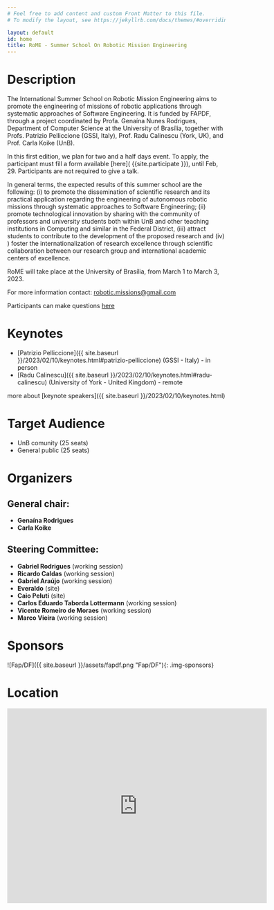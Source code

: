 ```yaml
---
# Feel free to add content and custom Front Matter to this file.
# To modify the layout, see https://jekyllrb.com/docs/themes/#overriding-theme-defaults

layout: default
id: home
title: RoME - Summer School On Robotic Mission Engineering
---
```

# Description

The International Summer School on Robotic Mission Engineering aims to promote the engineering of missions of robotic applications through systematic approaches of Software Engineering. It is funded by FAPDF, through a project coordinated by Profa. Genaína Nunes Rodrigues, Department of Computer Science at the University of Brasília, together with Profs. Patrizio Pelliccione (GSSI, Italy), Prof. Radu Calinescu (York, UK), and Prof. Carla Koike (UnB).

In this first edition, we plan for two and a half days event. To apply, the participant must fill a form available [here]( {{site.participate }}), until Feb, 29. Participants are not required to give a talk. 

In general terms, the expected results of this summer school are the following: (i) to promote the dissemination of scientific research and its practical application regarding the engineering of autonomous robotic missions through systematic approaches to Software Engineering; (ii) promote technological innovation by sharing with the community of professors and university students both within UnB and other teaching institutions in Computing and similar in the Federal District, (iii) attract students to contribute to the development of the proposed research and (iv) ) foster the internationalization of research excellence through scientific collaboration between our research group and international academic centers of excellence.

RoME will take place at the University of Brasília, from March 1 to March 3, 2023.

For more information contact:  robotic.missions@gmail.com

Participants can make questions [here](https://docs.google.com/document/d/157CU4IL2jd_szd7r_KT4jN5XOfd36_bHp7Kn3CVTUAs/edit) 

# Keynotes
- [Patrizio Pelliccione]({{ site.baseurl }}/2023/02/10/keynotes.html#patrizio-pelliccione) (GSSI - Italy) - in person
- [Radu Calinescu]({{ site.baseurl }}/2023/02/10/keynotes.html#radu-calinescu) (University of York - United Kingdom) - remote

more about [keynote speakers]({{ site.baseurl }}/2023/02/10/keynotes.html)

# Target Audience
- UnB comunity (25 seats)
- General public (25 seats)

# Organizers

## General chair: 
- **Genaína Rodrigues**
- **Carla Koike**

## Steering Committee: 
- **Gabriel Rodrigues** (working session)
- **Ricardo Caldas** (working session)
- **Gabriel Araújo** (working session)
- **Everaldo** (site)
- **Caio Peluti** (site)
- **Carlos Eduardo Taborda Lottermann** (working session)
- **Vicente Romeiro de Moraes** (working session)
- **Marco Vieira** (working session)	

# Sponsors

![Fap/DF]({{ site.baseurl }}/assets/fapdf.png "Fap/DF"){: .img-sponsors}

# Location
<iframe src="https://www.google.com/maps/embed?pb=!1m18!1m12!1m3!1d1614.4507420044106!2d-47.87019225640228!3d-15.759991497010041!2m3!1f0!2f0!3f0!3m2!1i1024!2i768!4f13.1!3m3!1m2!1s0x935a3bb88f71361f%3A0x3933d293e644ad55!2zUHLDqWRpbyBkZSBDacOqbmNpYSBkYSBDb21wdXRhw6fDo28gZSBFc3RhdMOtc3RpY2EgLSBDSUMvRVNU!5e0!3m2!1spt-BR!2sbr!4v1676081180278!5m2!1spt-BR!2sbr" width="600" height="450" class="w-full" style="border:0;" allowfullscreen="" loading="lazy" referrerpolicy="no-referrer-when-downgrade"></iframe>





